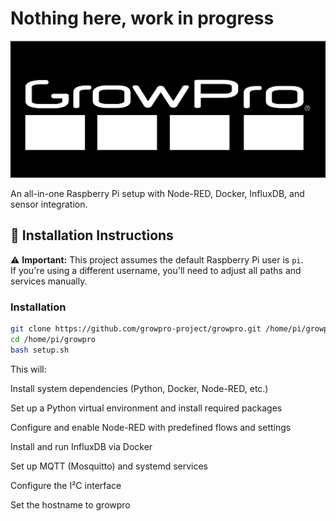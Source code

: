 # Nothing here, work in progress
![Logo](https://raw.githubusercontent.com/growpro-project/growpro-assets/main/images/logo/logo.svg)




An all-in-one Raspberry Pi setup with Node-RED, Docker, InfluxDB, and sensor integration.

## 🚀 Installation Instructions

⚠️ **Important:** This project assumes the default Raspberry Pi user is `pi`.  
If you're using a different username, you'll need to adjust all paths and services manually.

### Installation

```bash
git clone https://github.com/growpro-project/growpro.git /home/pi/growpro
cd /home/pi/growpro
bash setup.sh
```


This will:

Install system dependencies (Python, Docker, Node-RED, etc.)

Set up a Python virtual environment and install required packages

Configure and enable Node-RED with predefined flows and settings

Install and run InfluxDB via Docker

Set up MQTT (Mosquitto) and systemd services

Configure the I²C interface

Set the hostname to growpro

